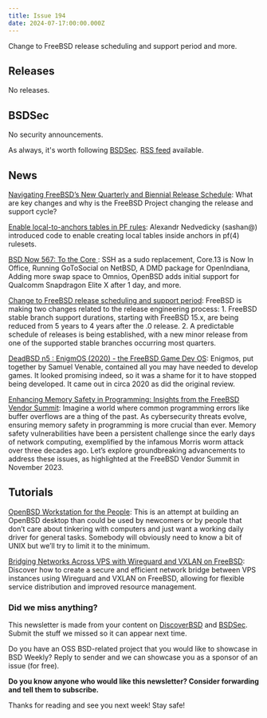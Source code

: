 ```yaml
---
title: Issue 194
date: 2024-07-17:00:00.000Z
---
```


Change to FreeBSD release scheduling and support period and more.

<!-- more -->

## Releases

No releases.

## BSDSec

No security announcements.

As always, it's worth following [BSDSec](https://bsdsec.net). [RSS feed](https://bsdsec.net/articles.atom) available.

## News

[Navigating FreeBSD’s New Quarterly and Biennial Release Schedule](https://freebsdfoundation.org/blog/navigating-freebsds-new-quarterly-and-biennial-release-schedule/?utm_source=bsdweekly): What are key changes and why is the FreeBSD Project changing the release and support cycle?

[Enable local-to-anchors tables in PF rules](https://www.undeadly.org/cgi?action=article;sid=20240714154257&utm_source=bsdweekly): Alexandr Nedvedicky (sashan@) introduced code to enable creating local tables inside anchors in pf(4) rulesets.

[BSD Now 567: To the Core ](https://www.bsdnow.tv/567?utm_source=bsdweekly): SSH as a sudo replacement, Core.13 is Now In Office, Running GoToSocial on NetBSD, A DMD package for OpenIndiana, Adding more swap space to Omnios, OpenBSD adds initial support for Qualcomm Snapdragon Elite X after 1 day, and more.

[Change to FreeBSD release scheduling and support period](https://bsdsec.net/articles/change-to-freebsd-release-scheduling-and-support-period?utm_source=bsdweekly): FreeBSD is making two changes related to the release engineering process: 1. FreeBSD stable branch support durations, starting with FreeBSD 15.x, are being reduced from 5 years to 4 years after the .0 release. 2. A predictable schedule of releases is being established, with a new minor release from one of the supported stable branches occurring most quarters.

[DeadBSD n5 : EnigmOS (2020) - the FreeBSD Game Dev OS](https://www.youtube.com/watch?v=bPkX5UypCAQ&utm_source=bsdweekly): Enigmos, put together by Samuel Venable, contained all you may have needed to develop games. It looked promising indeed, so it was a shame for it to have stopped being developed. It came out in circa 2020 as did the original review.

[Enhancing Memory Safety in Programming: Insights from the FreeBSD Vendor Summit](https://freebsdfoundation.org/blog/enhancing-memory-safety-in-programming-insights-from-the-freebsd-vendor-summit/?utm_source=bsdweekly): Imagine a world where common programming errors like buffer overflows are a thing of the past. As cybersecurity threats evolve, ensuring memory safety in programming is more crucial than ever. Memory safety vulnerabilities have been a persistent challenge since the early days of network computing, exemplified by the infamous Morris worm attack over three decades ago. Let’s explore groundbreaking advancements to address these issues, as highlighted at the FreeBSD Vendor Summit in November 2023.

## Tutorials

[OpenBSD Workstation for the People](https://www.tumfatig.net/2024/openbsd-workstation-for-the-people/?utm_source=bsdweekly): This is an attempt at building an OpenBSD desktop than could be used by newcomers or by people that don’t care about tinkering with computers and just want a working daily driver for general tasks. Somebody will obviously need to know a bit of UNIX but we’ll try to limit it to the minimum.

[Bridging Networks Across VPS with Wireguard and VXLAN on FreeBSD](https://it-notes.dragas.net/2024/07/15/bridging-networks-across-vps-wireguard-vxlan-freebsd/?utm_source=bsdweekly): Discover how to create a secure and efficient network bridge between VPS instances using Wireguard and VXLAN on FreeBSD, allowing for flexible service distribution and improved resource management.

### Did we miss anything?

This newsletter is made from your content on [DiscoverBSD](https://discoverbsd.com) and [BSDSec](https://bsdsec.net). Submit the stuff we missed so it can appear next time.

Do you have an OSS BSD-related project that you would like to showcase in BSD Weekly? Reply to sender and we can showcase you as a sponsor of an issue (for free).

**Do you know anyone who would like this newsletter? Consider forwarding and tell them to subscribe.**

Thanks for reading and see you next week! Stay safe!
